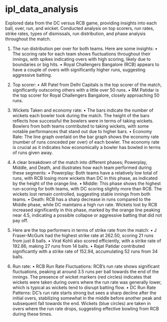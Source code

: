 # ipl_data_analysis
Explored data from the DC versus RCB game, providing insights into each ball, over, run, and wicket. Conducted analysis on top scorers, run rates, strike rates, types of dismissals, run distribution, and phase analysis throughout the match.
1.	The run distribution per over for both teams. Here are some insights:
•	The scoring rate for each team shows fluctuations throughout their innings, with spikes indicating overs with high scoring, likely due to boundaries or big hits.
•	Royal Challengers Bangalore (RCB) appears to have a couple of overs with significantly higher runs, suggesting aggressive batting.
2.	Top scorer:
•	AR Patel from Delhi Capitals is the top scorer of the match, significantly outscoring others with a little over 50 runs.
•	RM Patidar is the top scorer for Royal Challengers Bangalore, closely approaching 50 runs.

3.	Wickets Taken and economy rate:
•	The bars indicate the number of wickets each bowler took during the match. The height of the bars reflects how successful the bowlers were in terms of taking wickets. Bowlers from both teams contributed to taking wickets, with some notable performances that stand out due to higher bars.
•	Economy Rate: The line graph overlaid on the bar graph shows the economy rate (number of runs conceded per over) of each bowler. The economy rate is crucial as it indicates how economically a bowler has bowled in terms of runs given away.

4.	A clear breakdown of the match into different phases; Powerplay, Middle, and Death, and illustrates how each team performed during these segments:
•	Powerplay: Both teams have a relatively low total of runs, with RCB losing more wickets than DC in this phase, as indicated by the height of the orange line.
•	Middle: This phase shows the highest run-scoring for both teams, with DC scoring slightly more than RCB. The wickets lost remain controlled, suggesting stable innings from both teams.
•	Death: RCB has a sharp decrease in runs compared to the Middle phase, while DC maintains a high run rate. Wickets lost by RCB increased significantly in this phase, marked by the orange line peaking near 4.5, indicating a possible collapse or aggressive batting that did not pay off.


5.	Here are the top performers in terms of strike rate from the match:
•	J Fraser-McGurk had the highest strike rate at 262.50, scoring 21 runs from just 8 balls.
•	Virat Kohli also scored efficiently, with a strike rate of 192.86, making 27 runs from 14 balls.
•	Rajat Patidar contributed significantly with a strike rate of 152.94, accumulating 52 runs from 34 balls.

6.	Run rate:
•	RCB Run Rate Fluctuations: RCB’s run rate shows significant fluctuations, peaking at around 3.5 runs per ball towards the end of the innings. The presence of wicket markers (red circles) indicates that wickets were taken during overs where the run rate was generally lower, which is typical as wickets tend to disrupt batting flow.
•	DC Run Rate Patterns: DC’s run rate starts strong but sees a sharp decline after the initial overs, stabilizing somewhat in the middle before another peak and subsequent fall towards the end. Wickets (blue circles) are taken in overs where the run rate drops, suggesting effective bowling from RCB during these times.
